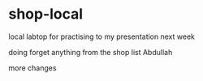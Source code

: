 # shop-local
local labtop for practising to my presentation next week


doing forget anything from the shop list Abdullah

more changes